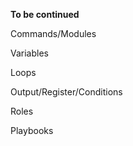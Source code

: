**To be continued**

Commands/Modules

Variables

Loops

Output/Register/Conditions

Roles

Playbooks
